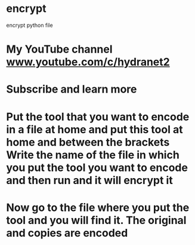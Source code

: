 # encrypt

encrypt python file 
# My YouTube channel www.youtube.com/c/hydranet2

# Subscribe and learn more

# Put the tool that you want to encode in a file at home and put this tool at home and between the brackets Write the name of the file in which you put the tool you want to encode and then run and it will encrypt it

# Now go to the file where you put the tool and you will find it.  The original and copies are encoded
